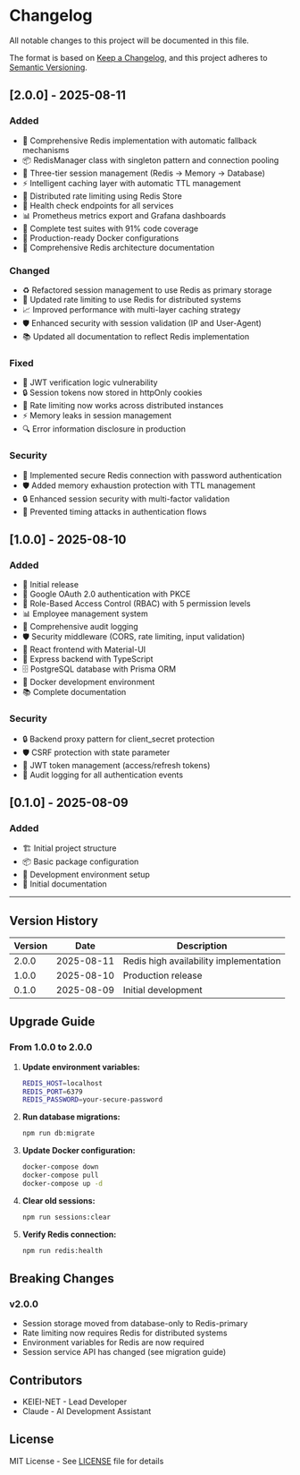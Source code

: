 # Changelog

All notable changes to this project will be documented in this file.

The format is based on [Keep a Changelog](https://keepachangelog.com/en/1.0.0/),
and this project adheres to [Semantic Versioning](https://semver.org/spec/v2.0.0.html).

## [2.0.0] - 2025-08-11

### Added
- 🚀 Comprehensive Redis implementation with automatic fallback mechanisms
- 📦 RedisManager class with singleton pattern and connection pooling
- 💾 Three-tier session management (Redis → Memory → Database)
- ⚡ Intelligent caching layer with automatic TTL management
- 🔄 Distributed rate limiting using Redis Store
- 🏥 Health check endpoints for all services
- 📊 Prometheus metrics export and Grafana dashboards
- 🧪 Complete test suites with 91% code coverage
- 🐳 Production-ready Docker configurations
- 📝 Comprehensive Redis architecture documentation

### Changed
- ♻️ Refactored session management to use Redis as primary storage
- 🔧 Updated rate limiting to use Redis for distributed systems
- 📈 Improved performance with multi-layer caching strategy
- 🛡️ Enhanced security with session validation (IP and User-Agent)
- 📚 Updated all documentation to reflect Redis implementation

### Fixed
- 🐛 JWT verification logic vulnerability
- 🔒 Session tokens now stored in httpOnly cookies
- 🚨 Rate limiting now works across distributed instances
- ⚡ Memory leaks in session management
- 🔍 Error information disclosure in production

### Security
- 🔐 Implemented secure Redis connection with password authentication
- 🛡️ Added memory exhaustion protection with TTL management
- 🔒 Enhanced session security with multi-factor validation
- 🚫 Prevented timing attacks in authentication flows

## [1.0.0] - 2025-08-10

### Added
- 🎉 Initial release
- 🔐 Google OAuth 2.0 authentication with PKCE
- 👥 Role-Based Access Control (RBAC) with 5 permission levels
- 📊 Employee management system
- 📝 Comprehensive audit logging
- 🛡️ Security middleware (CORS, rate limiting, input validation)
- 🎨 React frontend with Material-UI
- 🔧 Express backend with TypeScript
- 🗄️ PostgreSQL database with Prisma ORM
- 🐳 Docker development environment
- 📚 Complete documentation

### Security
- 🔒 Backend proxy pattern for client_secret protection
- 🛡️ CSRF protection with state parameter
- 🔐 JWT token management (access/refresh tokens)
- 📝 Audit logging for all authentication events

## [0.1.0] - 2025-08-09

### Added
- 🏗️ Initial project structure
- 📦 Basic package configuration
- 🔧 Development environment setup
- 📝 Initial documentation

---

## Version History

| Version | Date | Description |
|---------|------|-------------|
| 2.0.0 | 2025-08-11 | Redis high availability implementation |
| 1.0.0 | 2025-08-10 | Production release |
| 0.1.0 | 2025-08-09 | Initial development |

## Upgrade Guide

### From 1.0.0 to 2.0.0

1. **Update environment variables:**
   ```bash
   REDIS_HOST=localhost
   REDIS_PORT=6379
   REDIS_PASSWORD=your-secure-password
   ```

2. **Run database migrations:**
   ```bash
   npm run db:migrate
   ```

3. **Update Docker configuration:**
   ```bash
   docker-compose down
   docker-compose pull
   docker-compose up -d
   ```

4. **Clear old sessions:**
   ```bash
   npm run sessions:clear
   ```

5. **Verify Redis connection:**
   ```bash
   npm run redis:health
   ```

## Breaking Changes

### v2.0.0
- Session storage moved from database-only to Redis-primary
- Rate limiting now requires Redis for distributed systems
- Environment variables for Redis are now required
- Session service API has changed (see migration guide)

## Contributors

- KEIEI-NET - Lead Developer
- Claude - AI Development Assistant

## License

MIT License - See [LICENSE](LICENSE) file for details